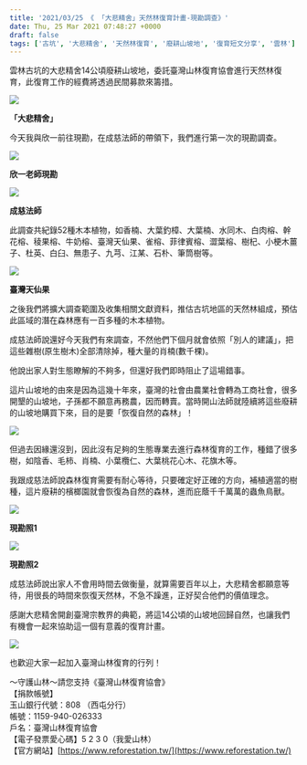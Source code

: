 ```yaml
---
title: '2021/03/25 《 「大悲精舍」天然林復育計畫-現勘調查》'
date: Thu, 25 Mar 2021 07:48:27 +0000
draft: false
tags: ['古坑', '大悲精舍', '天然林復育', '廢耕山坡地', '復育短文分享', '雲林']
---
```


雲林古坑的大悲精舍14公頃廢耕山坡地，委託臺灣山林復育協會進行天然林復育，此復育工作的經費將透過民間募款來籌措。

![](https://www.reforestation.tw/wp-content/uploads/2021/03/163282399_4196225427063732_3120683047267825919_n.jpg)

**「大悲精舍」**

今天我與欣一前往現勘，在成慈法師的帶領下，我們進行第一次的現勘調查。

![](https://www.reforestation.tw/wp-content/uploads/2021/03/163471633_4196226543730287_4859010655407533004_n.jpg)

**欣一老師現勘**

![](https://www.reforestation.tw/wp-content/uploads/2021/03/163107805_4196226377063637_6472465729460004803_n.jpg)

**成慈法師**

此調查共紀錄52種木本植物，如香楠、大葉釣樟、大葉楠、水同木、白肉榕、幹花榕、稜果榕、牛奶榕、臺灣天仙果、雀榕、菲律賓榕、澀葉榕、樹杞、小梗木薑子、杜英、白臼、無患子、九芎、江某、石朴、筆筒樹等。

![](https://www.reforestation.tw/wp-content/uploads/2021/03/162924189_4196152730404335_5855248565782503332_n.jpg)

**臺灣天仙果**

之後我們將擴大調查範圍及收集相關文獻資料，推估古坑地區的天然林組成，預估此區域的潛在森林應有一百多種的木本植物。

成慈法師說還好今天我們有來調查，不然他們下個月就會依照「別人的建議」，把這些雜樹(原生樹木)全部清除掉，種大量的肖楠(數千棵)。

他說出家人對生態瞭解的不夠多，但還好我們即時阻止了這場錯事。

這片山坡地的由來是因為這幾十年來，臺灣的社會由農業社會轉為工商社會，很多開墾的山坡地，子孫都不願意再務農，因而轉賣。當時開山法師就陸續將這些廢耕的山坡地購買下來，目的是要「恢復自然的森林」！

![](https://www.reforestation.tw/wp-content/uploads/2021/03/165063887_4196226670396941_632142790087779526_n.jpg)

但過去因緣還沒到，因此沒有足夠的生態專業去進行森林復育的工作，種錯了很多樹，如陰香、毛柿、肖楠、小葉欖仁、大葉桃花心木、花旗木等。

我跟成慈法師說森林復育需要有耐心等待，只要確定好正確的方向，補植適當的樹種，這片廢耕的檳榔園就會恢復為自然的森林，進而庇蔭千千萬萬的蟲魚鳥獸。

![](https://www.reforestation.tw/wp-content/uploads/2021/03/163598845_4196153250404283_5957929204851999014_n.jpg)

**現勘照1**

![](https://www.reforestation.tw/wp-content/uploads/2021/03/165263577_4196152653737676_3035713320728693430_n.jpg)

**現勘照2**

成慈法師說出家人不會用時間去做衡量，就算需要百年以上，大悲精舍都願意等待，用很長的時間來恢復天然林，不急不躁進，正好契合他們的價值理念。

感謝大悲精舍開創臺灣宗教界的典範，將這14公頃的山坡地回歸自然，也讓我們有機會一起來協助這一個有意義的復育計畫。

![](https://www.reforestation.tw/wp-content/uploads/2021/03/164073694_4196152520404356_6356767586806527428_n.jpg)

也歡迎大家一起加入臺灣山林復育的行列！

～守護山林～請您支持《臺灣山林復育協會》  
【捐款帳號】  
玉山銀行代號：808 （西屯分行）   
帳號：1159-940-026333  
戶名：臺灣山林復育協會  
【電子發票愛心碼】5 2 3 0（我愛山林）  
【官方網站】[https://www.reforestation.tw/](https://www.reforestation.tw/)